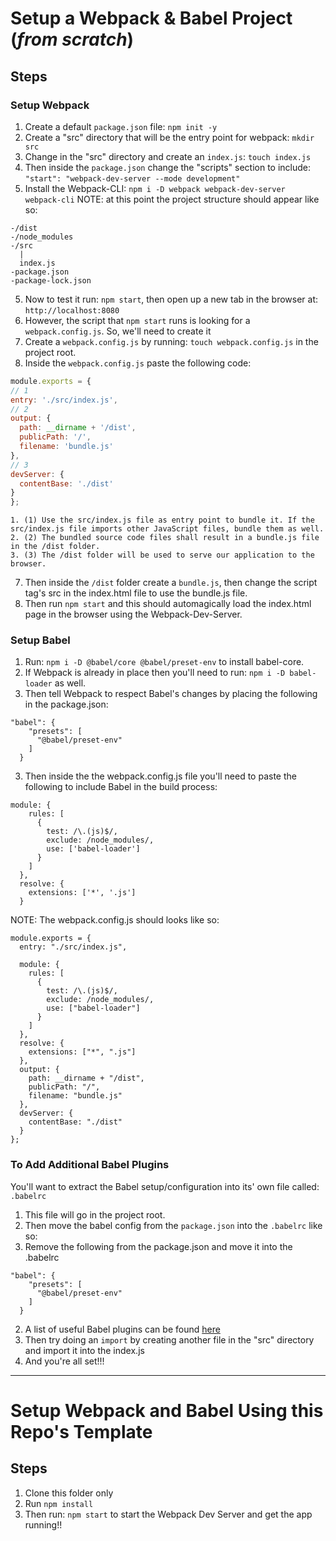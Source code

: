 # Setup a Webpack & Babel Project (*from scratch*)


## Steps
### Setup Webpack
1. Create a default ```package.json``` file: ```npm init -y```
2. Create a "src" directory that will be the entry point for webpack: ```mkdir src```
  1. Change in the "src" directory and create an ```index.js```: ```touch index.js```
3. Then inside the ```package.json``` change the "scripts" section to include: ```"start": "webpack-dev-server --mode development"```
4. Install the Webpack-CLI: ```npm i -D webpack webpack-dev-server webpack-cli```
NOTE: at this point the project structure should appear like so: 
```
-/dist
-/node_modules
-/src
  |
  index.js
-package.json
-package-lock.json
```
5. Now to test it run: ```npm start```, then open up a new tab in the browser at: ```http://localhost:8080```
  1. However, the script that ```npm start``` runs is looking for a ```webpack.config.js```. So, we'll need to create it
6. Create a ```webpack.config.js``` by running: ```touch webpack.config.js``` in the project root.
  1. Inside the ```webpack.config.js``` paste the following code:
  ```javascript
  module.exports = {
  // 1
  entry: './src/index.js',
  // 2
  output: {
    path: __dirname + '/dist',
    publicPath: '/',
    filename: 'bundle.js'
  },
  // 3
  devServer: {
    contentBase: './dist'
  }
};
```
    1. (1) Use the src/index.js file as entry point to bundle it. If the src/index.js file imports other JavaScript files, bundle them as well.
    2. (2) The bundled source code files shall result in a bundle.js file in the /dist folder.
    3. (3) The /dist folder will be used to serve our application to the browser.
7. Then inside the ```/dist``` folder create a ```bundle.js```, then change the script tag's src in the index.html file to use the bundle.js file.
  1. Then run ```npm start``` and this should automagically load the index.html page in the browser using the Webpack-Dev-Server.
### Setup Babel
1. Run: ```npm i -D @babel/core @babel/preset-env``` to install babel-core.
  1. If Webpack is already in place then you'll need to run: ```npm i -D babel-loader``` as well.
2. Then tell Webpack to respect Babel's changes by placing the following in the package.json:
```
"babel": {
    "presets": [
      "@babel/preset-env"
    ]
  }
  ```
3. Then inside the the webpack.config.js file you'll need to paste the following to include Babel in the build process:
```
module: {
    rules: [
      {
        test: /\.(js)$/,
        exclude: /node_modules/,
        use: ['babel-loader']
      }
    ]
  },
  resolve: {
    extensions: ['*', '.js']
  }
```
NOTE: The webpack.config.js should looks like so:
```
module.exports = {
  entry: "./src/index.js",

  module: {
    rules: [
      {
        test: /\.(js)$/,
        exclude: /node_modules/,
        use: ["babel-loader"]
      }
    ]
  },
  resolve: {
    extensions: ["*", ".js"]
  },
  output: {
    path: __dirname + "/dist",
    publicPath: "/",
    filename: "bundle.js"
  },
  devServer: {
    contentBase: "./dist"
  }
};
```
### To Add Additional Babel Plugins
You'll want to extract the Babel setup/configuration into its' own file called: ```.babelrc```
1. This file will go in the project root.
2. Then move the babel config from the ```package.json``` into the ```.babelrc``` like so:
  1. Remove the following from the package.json and move it into the .babelrc
```
"babel": {
    "presets": [
      "@babel/preset-env"
    ]
  }
```
  2. A list of useful Babel plugins can be found [here](https://babeljs.io/docs/en/plugins)
  3. Then try doing an ```import``` by creating another file in the "src" directory and import it into the index.js
3. And you're all set!!!


----------------


# Setup Webpack and Babel Using this Repo's Template

## Steps
1. Clone this folder only
2. Run ```npm install```
3. Then run: ```npm start``` to start the Webpack Dev Server and get the app running!!
